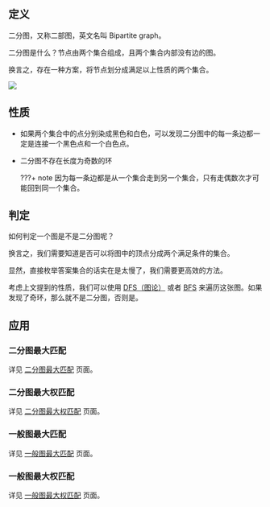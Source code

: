 ## 定义

二分图，又称二部图，英文名叫 Bipartite graph。

二分图是什么？节点由两个集合组成，且两个集合内部没有边的图。

换言之，存在一种方案，将节点划分成满足以上性质的两个集合。

![](../docs/graph/images/bi-graph.svg)

## 性质

-   如果两个集合中的点分别染成黑色和白色，可以发现二分图中的每一条边都一定是连接一个黑色点和一个白色点。
-   二分图不存在长度为奇数的环

    ???+ note
        因为每一条边都是从一个集合走到另一个集合，只有走偶数次才可能回到同一个集合。

## 判定

如何判定一个图是不是二分图呢？

换言之，我们需要知道是否可以将图中的顶点分成两个满足条件的集合。

显然，直接枚举答案集合的话实在是太慢了，我们需要更高效的方法。

考虑上文提到的性质，我们可以使用 [DFS（图论）](dfs.md) 或者 [BFS](bfs.md) 来遍历这张图。如果发现了奇环，那么就不是二分图，否则是。

## 应用

### 二分图最大匹配

详见 [二分图最大匹配](bigraph-match.md) 页面。

### 二分图最大权匹配

详见 [二分图最大权匹配](bigraph-weight-match.md) 页面。

### 一般图最大匹配

详见 [一般图最大匹配](general-match.md) 页面。

### 一般图最大权匹配

详见 [一般图最大权匹配](general-weight-match.md) 页面。
